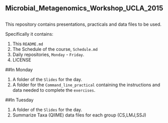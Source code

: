 ## Microbial\_Metagenomics\_Workshop\_UCLA\_2015

##


This repository contains presentations, practicals and data files to be used. 

Specifically it contains:

1. This `README.md`
2. The Schedule of the course, `Schedule.md`
3. Daily repositories, `Monday` - `Friday`. 
4. LICENSE

##In Monday
1. A folder of the `Slides` for the day.
2. A folder for the `Command_line_practical` containing the instructions and data needed to complete the `exercises`.

##In Tuesday
1. A folder of the `Slides` for the day.
2. Summarize Taxa (QIIME) data files for each group (CS,LMJ,SSJ)